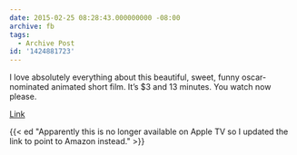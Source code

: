 ```yaml
---
date: 2015-02-25 08:28:43.000000000 -08:00
archive: fb
tags: 
  - Archive Post
id: '1424881723'
---
```


I love absolutely everything about this beautiful, sweet, funny oscar-nominated animated short film. It’s $3 and 13 minutes. You watch now please.

[Link](https://www.amazon.com/gp/video/detail/0T60AQL0WIG7273OP7YLOI5LY7/ref=atv_dl_rdr?tag=justus1ktp-20)

{{< ed "Apparently this is no longer available on Apple TV so I updated the link to point to Amazon instead." >}}
